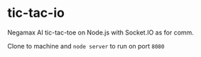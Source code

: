 tic-tac-io
==========

Negamax AI tic-tac-toe on Node.js with Socket.IO as for comm.

Clone to machine and `node server` to run on port `8080`